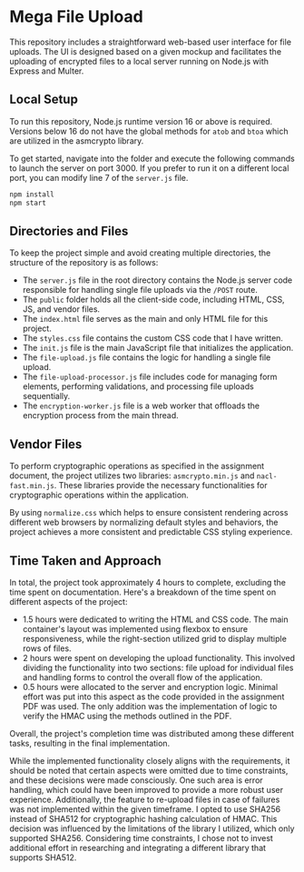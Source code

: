 # Mega File Upload
This repository includes a straightforward web-based user interface for file uploads. The UI is designed based on a given mockup and facilitates the uploading of encrypted files to a local server running on Node.js with Express and Multer.

## Local Setup
To run this repository, Node.js runtime version 16 or above is required. Versions below 16 do not have the global methods for `atob` and `btoa` which are utilized in the asmcrypto library.

To get started, navigate into the folder and execute the following commands to launch the server on port 3000. If you prefer to run it on a different local port, you can modify line 7 of the `server.js` file.
```sh
npm install
npm start
```

## Directories and Files
To keep the project simple and avoid creating multiple directories, the structure of the repository is as follows:

- The `server.js` file in the root directory contains the Node.js server code responsible for handling single file uploads via the `/POST` route.
- The `public` folder holds all the client-side code, including HTML, CSS, JS, and vendor files.
- The `index.html` file serves as the main and only HTML file for this project.
- The `styles.css` file contains the custom CSS code that I have written.
- The `init.js` file is the main JavaScript file that initializes the application.
- The `file-upload.js` file contains the logic for handling a single file upload.
- The `file-upload-processor.js` file includes code for managing form elements, performing validations, and processing file uploads sequentially.
- The `encryption-worker.js` file is a web worker that offloads the encryption process from the main thread.

## Vendor Files
To perform cryptographic operations as specified in the assignment document, the project utilizes two libraries: `asmcrypto.min.js` and `nacl-fast.min.js`. These libraries provide the necessary functionalities for cryptographic operations within the application.

 By using `normalize.css` which helps to ensure consistent rendering across different web browsers by normalizing default styles and behaviors, the project achieves a more consistent and predictable CSS styling experience.

## Time Taken and Approach
In total, the project took approximately 4 hours to complete, excluding the time spent on documentation. Here's a breakdown of the time spent on different aspects of the project:

- 1.5 hours were dedicated to writing the HTML and CSS code. The main container's layout was implemented using flexbox to ensure responsiveness, while the right-section utilized grid to display multiple rows of files.
- 2 hours were spent on developing the upload functionality. This involved dividing the functionality into two sections: file upload for individual files and handling forms to control the overall flow of the application.
- 0.5 hours were allocated to the server and encryption logic. Minimal effort was put into this aspect as the code provided in the assignment PDF was used. The only addition was the implementation of logic to verify the HMAC using the methods outlined in the PDF.

Overall, the project's completion time was distributed among these different tasks, resulting in the final implementation.

While the implemented functionality closely aligns with the requirements, it should be noted that certain aspects were omitted due to time constraints, and these decisions were made consciously. One such area is error handling, which could have been improved to provide a more robust user experience. Additionally, the feature to re-upload files in case of failures was not implemented within the given timeframe. I opted to use SHA256 instead of SHA512 for cryptographic hashing calculation of HMAC. This decision was influenced by the limitations of the library I utilized, which only supported SHA256. Considering time constraints, I chose not to invest additional effort in researching and integrating a different library that supports SHA512.
